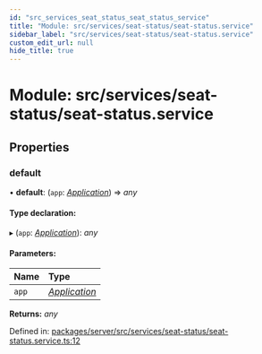 ```yaml
---
id: "src_services_seat_status_seat_status_service"
title: "Module: src/services/seat-status/seat-status.service"
sidebar_label: "src/services/seat-status/seat-status.service"
custom_edit_url: null
hide_title: true
---
```


# Module: src/services/seat-status/seat-status.service

## Properties

### default

• **default**: (`app`: [*Application*](src_declarations.md#application)) => *any*

#### Type declaration:

▸ (`app`: [*Application*](src_declarations.md#application)): *any*

#### Parameters:

Name | Type |
:------ | :------ |
`app` | [*Application*](src_declarations.md#application) |

**Returns:** *any*

Defined in: [packages/server/src/services/seat-status/seat-status.service.ts:12](https://github.com/xr3ngine/xr3ngine/blob/7650c2bea/packages/server/src/services/seat-status/seat-status.service.ts#L12)
